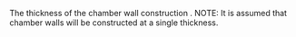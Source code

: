 The thickness of the chamber wall construction
.
NOTE: It is assumed that chamber walls will be constructed at a single thickness.
